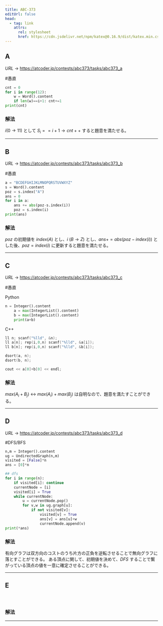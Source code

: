 ```yaml
---
title: ABC-373
editUrl: false
head:
  - tag: link
    attrs:
      rel: stylesheet
      href: https://cdn.jsdelivr.net/npm/katex@0.16.9/dist/katex.min.css
---
```


## A

$URL\:\to$ <https://atcoder.jp/contests/abc373/tasks/abc373_a>

\#愚直

```python
cnt = 0
for i in range(12):
	w = Word().content
	if len(w)==i+1: cnt+=1
print(cnt)
```

### 解法

$i(0\to11)$ として $S_{i}==i+1 \to cnt++$ すると題意を満たせる。

***

## B

$URL\:\to$ <https://atcoder.jp/contests/abc373/tasks/abc373_b>

\#愚直

```python
a = "BCDEFGHIJKLMNOPQRSTUVWXYZ"
s = Word().content
poz = s.index("A")
ans = 0
for i in a:
	ans += abs(poz-s.index(i))
	poz = s.index(i)
print(ans)
```

### 解法

$poz$ の初期値を $index(A)$ とし、$i\:(B\to Z)$ とし、$ans+=abs(poz-index(i))$ とした後、$poz=index(i)$ に更新すると題意を満たせる。

***

## C

$URL\:\to$ <https://atcoder.jp/contests/abc373/tasks/abc373_c>

\#愚直

Python

```python
n = Integer().content
    a = max(IntegerList().content)
    b = max(IntegerList().content)
    print(a+b)
```

C++

```cpp
ll n; scanf("%lld", &n);
ll a[n]; rep(i,0,n) scanf("%lld", &a[i]);
ll b[n]; rep(i,0,n) scanf("%lld", &b[i]);

dsort(a, n);
dsort(b, n);

cout << a[0]+b[0] << endl;
```

### 解法

$max(A_{i}+B_{j})\:\longleftrightarrow\:max(A_{i})+max(B_{j})$ は自明なので、題意を満たすことができる。

***

## D

$URL\:\to$ <https://atcoder.jp/contests/abc373/tasks/abc373_d>

 <span class="sl-obs-tag">#DFS/BFS</span>

```python
n,m = Integer().content
ug = UndirectedGraph(n,m)
visited = [False]*n
ans = [0]*n

## dfs
for i in range(n):
	if visited[i]: continue
	currentNode = [i]
	visited[i] = True
	while currentNode:
		u = currentNode.pop()
		for v,w in ug.graph[u]:
			if not visited[v]:
				visited[v] = True
				ans[v] = ans[u]+w
				currentNode.append(v)
print(*ans)
```

### 解法

有向グラフは双方向のコストのうち片方の正負を逆転させることで無向グラフに落とすことができる。
ある頂点に関して、初期値を決めて、$DFS$ することで繋がっている頂点の値を一意に確定させることができる。

***

## E

#

```python
```

### 解法

***
